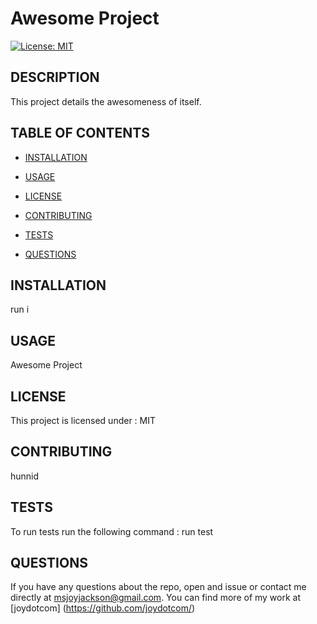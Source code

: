 # Awesome Project
[![License: MIT](https://img.shields.io/badge/License-MIT-yellow.svg)](https://opensource.org/licenses/MIT)
  ## DESCRIPTION 
 This project details the awesomeness of itself.
  ## TABLE OF CONTENTS

  * [INSTALLATION](#INSTALLATION)
 
  * [USAGE](#USAGE)
  
  * [LICENSE](#LICENSE)
 
  * [CONTRIBUTING](#CONTRIBUTING)
  
  * [TESTS](#TESTS)

  * [QUESTIONS](#QUESTIONS)
  
  
  ## INSTALLATION
   run i
  ## USAGE
  Awesome Project
  ## LICENSE
  This project is licensed under : MIT 
  ## CONTRIBUTING
  hunnid
  ## TESTS
  To run tests run the following command : run test

  ## QUESTIONS 
  If you have any questions about the repo, open and issue or contact 
  me directly at msjoyjackson@gmail.com. You can find more of my work 
  at [joydotcom] (https://github.com/joydotcom/)
  